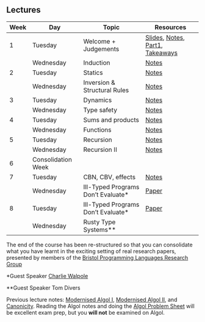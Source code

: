 ## Lectures

| Week | Day      | Topic                     | Resources                        |
| ---- | -------- | -------------------       | -------------------------------- |
| 1    | Tuesday   | Welcome + Judgements     | [Slides](https://docs.google.com/presentation/d/1O4MQK7cX1pdHAUNXNrAxX0d7OdDLAsUcCL90qxixPLQ/edit?usp=sharing), [Notes](pdf/lecture01.pdf), [Part1](toShare/Week1-1.pdf), [Takeaways](toShare/Takeaways1.md) |
|      | Wednesday | Induction                 | [Notes](pdf/lecture02.pdf)    |
| 2    | Tuesday   | Statics                   | [Notes](pdf/lecture03.pdf) |
|      | Wednesday | Inversion & Structural Rules | [Notes](pdf/lecture04.pdf) | 
| 3    | Tuesday   | Dynamics                  | [Notes](pdf/lecture05.pdf) |
|      | Wednesday | Type safety               | [Notes](pdf/lecture06.pdf) |
| 4    | Tuesday   | Sums and products         | [Notes](pdf/lecture07.pdf) |
|      | Wednesday | Functions                 | [Notes](pdf/lecture08.pdf) |
| 5    | Tuesday   | Recursion                 | [Notes](pdf/lecture09.pdf) |
|      | Wednesday | Recursion II              | [Notes](pdf/lecture10.pdf) |
| 6    | Consolidation Week
| 7    | Tuesday   | CBN, CBV, effects         | [Notes](pdf/lecture11.pdf) |
|      | Wednesday | Ill-Typed Programs Don’t Evaluate* | [Paper](https://dl.acm.org/doi/10.1145/3632909) |
| 8    | Tuesday   | Ill-Typed Programs Don’t Evaluate* | [Paper](https://dl.acm.org/doi/10.1145/3632909) |
|      | Wednesday | Rusty Type Systems** | |

The end of the course has been re-structured so that you can consolidate what you
have learnt in the exciting setting of real research papers, presented by members
of the [Bristol Programming Languages Research Group](https://plrg-bristol.github.io/)

*Guest Speaker [Charlie Walpole](https://research-information.bris.ac.uk/en/persons/charlie-j-walpole)

**Guest Speaker Tom Divers

Previous lecture notes: [Modernised Algol I](pdf/lecture12.pdf), [Modernised Algol II](pdf/lecture13.pdf), and [Canonicity](pdf/lecture14.pdf).
Reading the Algol notes and doing the [Algol Problem Sheet](pdf/sheet07.pdf) will be excellent exam prep, but you
**will not** be examined on Algol.

